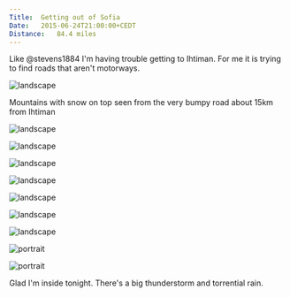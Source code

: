 ```yaml
---
Title:	Getting out of Sofia
Date:	2015-06-24T21:00:00+CEDT
Distance:	84.4 miles
---
```


Like @stevens1884 I'm having trouble getting to Ihtiman. For me it is trying to find roads that aren't motorways.

![landscape](https://farm4.staticflickr.com/3922/19453887812_0c7a9f146e.jpg "Getting out of Sofia")

Mountains with snow on top seen from the very bumpy road about 15km from Ihtiman

![landscape](https://pbs.twimg.com/media/CIRCiVEWIAATlMu.jpg:large "Snow-topped mountains")

![landscape](https://pbs.twimg.com/media/CIRI8U4WcAAHTZZ.jpg:large "Ihtiman")

![landscape](https://farm1.staticflickr.com/451/18837792814_e85885768d.jpg "Ihtiman")

![landscape](https://farm1.staticflickr.com/336/19460284395_b387637cb0.jpg "Mirovo")

![landscape](https://farm1.staticflickr.com/443/19434238636_6cba996a6b.jpg "Stork")

![landscape](https://farm1.staticflickr.com/274/19272749760_06f3d137e6.jpg "Mirovo")

![landscape](https://farm1.staticflickr.com/336/19434258816_9b6c72e464.jpg "Bulgarian valley")

![portrait](https://farm1.staticflickr.com/385/19460307235_a8364d3e8d.jpg "Ruins")

![portrait](https://farm1.staticflickr.com/375/18839719183_8986a80f78.jpg "Mountains")

Glad I'm inside tonight. There's a big thunderstorm and torrential rain.
